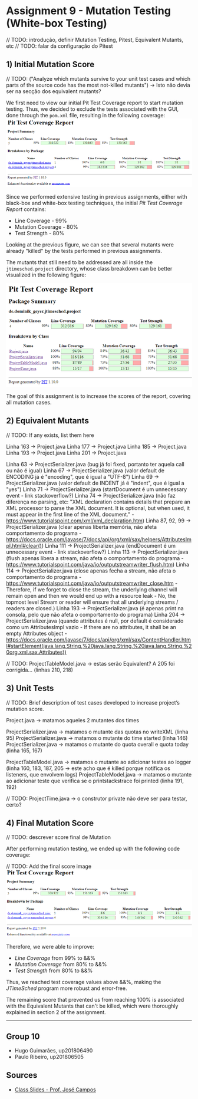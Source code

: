 # Assignment 9 - Mutation Testing (White-box Testing)

// TODO: introdução, definir Mutation Testing, Pitest, Equivalent Mutants, etc
// TODO: falar da configuração do Pitest

## 1) Initial Mutation Score

// TODO: ("Analyze which mutants survive to your unit test cases and which parts of the source code has the most not-killed mutants") -> Isto não devia ser na secção dos equivalent mutants?



We first need to view our initial Pit Test Coverage report to start mutation testing.
Thus, we decided to exclude the tests associated with the GUI, done through the `pom.xml` file, resulting in the following coverage:
![Initial Mutation Score](./images/mt_initial_score.png)

Since we performed extensive testing in previous assignments, either with black-box and white-box testing techniques, the initial *Pit Test Coverage Report* contains:

- Line Coverage - 99%
- Mutation Coverage - 80%
- Test Strength - 80%

Looking at the previous figure, we can see that several mutants were already "killed" by the tests performed in previous assignments.

The mutants that still need to be addressed are all inside the `jtimesched.project` directory, whose class breakdown can be better visualized in the following figure:

![Initial Mutation Score](./images/mt_initial_score2.png)

The goal of this assignment is to increase the scores of the report, covering all mutation cases.


## 2) Equivalent Mutants

// TODO: If any exists, list them here

Linha 163 -> Project.java
Linha 177 -> Project.java
Linha 185 -> Project.java
Linha 193 -> Project.java
Linha 201 -> Project.java

Linha 63 -> ProjectSerializer.java (bug já foi fixed, portanto ter aquela call ou não é igual)
Linha 67 -> ProjectSerializer.java (valor default de ENCODING já é "encoding", que é igual a "UTF-8")
Linha 69 -> ProjectSerializer.java (valor default de INDENT já é "indent", que é igual a "yes")
Linha 71 -> ProjectSerializer.java (startDocument é um unnecessary event - link stackoverflow?)
Linha 74 -> ProjectSerializer.java (não faz diferença no parsing, etc: "XML declaration contains details that prepare an XML processor to parse the XML document. It is optional, but when used, it must appear in the first line of the XML document." - https://www.tutorialspoint.com/xml/xml_declaration.htm)
Linha 87, 92, 99 -> ProjectSerializer.java (clear apenas liberta memória, não afeta comportamento do programa - https://docs.oracle.com/javase/7/docs/api/org/xml/sax/helpers/AttributesImpl.html#clear())
Linha 111 -> ProjectSerializer.java (endDocument é um unnecessary event - link stackoverflow?)
Linha 113 -> ProjectSerializer.java (flush apenas libera a stream, não afeta o comportamento do programa - https://www.tutorialspoint.com/java/io/outputstreamwriter_flush.htm)
Linha 114 -> ProjectSerializer.java (close apenas fecha a stream, não afeta o comportamento do programa - https://www.tutorialspoint.com/java/io/outputstreamwriter_close.htm - Therefore, if we forget to close the stream, the underlying channel will remain open and then we would end up with a resource leak - No, the topmost level Stream or reader will ensure that all underlying streams / readers are closed.)
Linha 193 -> ProjectSerializer.java (é apenas print na consola, pelo que não afeta o comportamento do programa)
Linha 204 -> ProjectSerializer.java (quando attributes é null, por default é considerado como um AttributesImpl vazio - If there are no attributes, it shall be an empty Attributes object - https://docs.oracle.com/javase/7/docs/api/org/xml/sax/ContentHandler.html#startElement(java.lang.String,%20java.lang.String,%20java.lang.String,%20org.xml.sax.Attributes))

// TODO: ProjectTableModel.java -> estas serão Equivalent? A 205 foi corrigida... (linhas 210, 218)

## 3) Unit Tests

// TODO: Brief description of test cases developed to increase project’s mutation score.

Project.java -> matamos aqueles 2 mutantes dos times

ProjectSerializer.java -> matamos o mutante das quotas no writeXML (linha 95)
ProjectSerializer.java -> matamos o mutante do time started (linha 146)
ProjectSerializer.java -> matamos o mutante do quota overall e quota today (linha 165, 167)

ProjectTableModel.java -> matamos o mutante ao adicionar testes ao logger (linha 160, 183, 187, 205 -> este acho que é killed porque notifica os listeners, que envolvem logs)
ProjectTableModel.java -> matamos o mutante ao adicionar teste que verifica se o printstackstrace foi printed (linha 191, 192)

// TODO: ProjectTime.java -> o construtor private não deve ser para testar, certo?

## 4) Final Mutation Score

// TODO: descrever score final de Mutation

After performing mutation testing, we ended up with the following code coverage:

// TODO: Add the final score image
![Final Mutation Score](./images/mt_final_score.png)

Therefore, we were able to improve:
- *Line Coverage* from 99% to &&%
- *Mutation Coverage* from 80% to &&%
- *Test Strength* from 80% to &&%

Thus, we reached test coverage values above &&%, making the *JTimeSched* program more robust and error-free.

The remaining score that prevented us from reaching 100% is associated with the Equivalent Mutants that can't be killed, which were thoroughly explained in section 2 of the assignment.


-----

## Group 10

- Hugo Guimarães, up201806490
- Paulo Ribeiro, up201806505

## Sources

- [Class Slides - Prof. José Campos](https://paginas.fe.up.pt/~jcmc/tvvs/2022-2023/lectures/lecture-8.pdf)